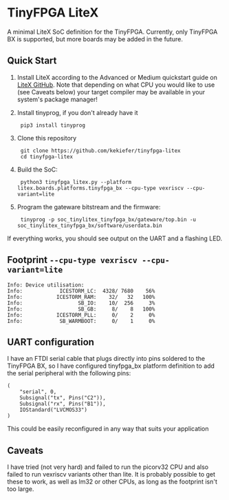 # TinyFPGA LiteX

A minimal LiteX SoC definition for the TinyFPGA. Currently, only TinyFPGA BX is supported, but more boards may be added in the future.

## Quick Start

1. Install LiteX according to the Advanced or Medium quickstart guide on [LiteX GitHub](https://github.com/enjoy-digital/litex). Note that depending on what CPU you would like to use (see Caveats below) your target compiler may be available in your system's package manager!

2. Install tinyprog, if you don't already have it

        pip3 install tinyprog

3. Clone this repository

        git clone https://github.com/kekiefer/tinyfpga-litex
        cd tinyfpga-litex

4. Build the SoC:

        python3 tinyfpga_litex.py --platform litex.boards.platforms.tinyfpga_bx --cpu-type vexriscv --cpu-variant=lite

5. Program the gateware bitstream and the firmware:

        tinyprog -p soc_tinylitex_tinyfpga_bx/gateware/top.bin -u soc_tinylitex_tinyfpga_bx/software/userdata.bin

If everything works, you should see output on the UART and a flashing LED.

## Footprint `--cpu-type vexriscv --cpu-variant=lite`

    Info: Device utilisation:
    Info: 	         ICESTORM_LC:  4328/ 7680    56%
    Info: 	        ICESTORM_RAM:    32/   32   100%
    Info: 	               SB_IO:    10/  256     3%
    Info: 	               SB_GB:     8/    8   100%
    Info: 	        ICESTORM_PLL:     0/    2     0%
    Info: 	         SB_WARMBOOT:     0/    1     0%

## UART configuration

I have an FTDI serial cable that plugs directly into pins soldered to the TinyFPGA BX, so I have configured tinyfpga_bx platform definition to add the serial peripheral with the following pins:

    (
        "serial", 0,
        Subsignal("tx", Pins("C2")),
        Subsignal("rx", Pins("B1")),
        IOStandard("LVCMOS33")
    )

This could be easily reconfigured in any way that suits your application

## Caveats

I have tried (not very hard) and failed to run the picorv32 CPU and also failed to run vexriscv variants other than lite. It is probably possible to get these to work, as well as lm32 or other CPUs, as long as the footprint isn't too large.
